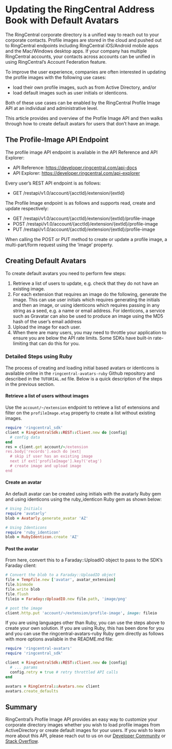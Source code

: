 # Updating the RingCentral Address Book with Default Avatars

The RingCentral corporate directory is a unified way to reach out to your corporate contacts. Profile images are stored in the cloud and pushed out to RingCentral endpoints including RingCentral iOS/Android mobile apps and the Mac/Windows desktop apps. If your company has multiple RingCentral accounts, your contacts across accounts can be unified in using RingCentral’s Account Federation feature.

To improve the user experience, companies are often interested in updating the profile images with the following use cases:

* load their own profile images, such as from Active Directory, and/or
* load default images such as user initials or identicons.

Both of these use cases can be enabled by the RingCentral Profile Image API at an individual and administrative level.

This article provides and overview of the Profile Image API and then walks through how to create default avatars for users that don’t have an image.

## The Profile-Image API Endpoint

The profile image API endpoint is available in the API Reference and API Explorer:

* API Reference: https://developer.ringcentral.com/api-docs
* API Explorer: https://developer.ringcentral.com/api-explorer

Every user’s REST API endpoint is as follows:

* GET /restapi/v1.0/account/{acctId}/extension/{extId}

The Profile Image endpoint is as follows and supports read, create and update respectively:

* GET /restapi/v1.0/account/{acctId}/extension/{extId}/profile-image
* POST /restapi/v1.0/account/{acctId}/extension/{extId}/profile-image
* PUT /restapi/v1.0/account/{acctId}/extension/{extId}/profile-image

When calling the POST or PUT method to create or update a profile image, a multi-part/form request using the ‘image’ property.

## Creating Default Avatars

To create default avatars you need to perform few steps:

1. Retrieve a list of users to update, e.g. check that they do not have an existing image.
1. For each extension that requires an image do the following, generate the image. This can use user initials which requires generating the initials and then an image, or using identicons which requires passing in any string as a seed, e.g. a name or email address. For identicons, a service such as Gravatar can also be used to produce an image using the MD5 hash of the user’s email address
1. Upload the image for each user.
1. When there are many users, you may need to throttle your application to ensure you are below the API rate limits. Some SDKs have built-in rate-limiting that can do this for you.

### Detailed Steps using Ruby

The process of creating and loading initial based avatars or identicons is available online in the `ringcentral-avatars-ruby` Github repository and described in the `TUTORIAL.md` file. Below is a quick description of the steps in the previous section.

#### Retrieve a list of users without images

Use the `account/~/extension` endpoint to retrieve a list of extensions and filter on the `profileImage.etag` property to create a list without existing images.

```ruby
require 'ringcentral_sdk'
client = RingCentralSdk::REST::Client.new do |config|
  # config data
end
res = client.get account/~/extension
res.body['records'].each do |ext|
  # skip if user has an existing image
  next if ext['profileImage'].key?('etag')
  # create image and upload image
end
```

#### Create an avatar

An default avatar can be created using initials with the avatarly Ruby gem and using identicons using the ruby_identicon Ruby gem as shown below:

```ruby
# Using Initials
require 'avatarly'
blob = Avatarly.generate_avatar 'AZ'

# Using Identicons
require 'ruby_identicon'
blob = RubyIdenticon.create 'AZ'
```

#### Post the avatar

From here, convert this to a Faraday::UploadIO object to pass to the SDK’s Faraday client:

```ruby
# Convert the blob to a Faraday::UploadIO object
file = Tempfile.new ['avatar', avatar_extension]
file.binmode
file.write blob
file.flush
fileio = Faraday::UploadIO.new file.path, 'image/png'

# post the image
client.http.put 'account/~/extension/profile-image', image: fileio
```

If you are using languages other than Ruby, you can use the steps above to create your own solution. If you are using Ruby, this has been done for you and you can use the ringcentral-avatars-ruby Ruby gem directly as follows with more options available in the README.md file:

```ruby
require 'ringcentral-avatars'
require 'ringcentral_sdk'

client = RingCentralSdk::REST::Client.new do |config|
  # ... params
  config.retry = true # retry throttled API calls
end

avatars = RingCentral::Avatars.new client
avatars.create_defaults
```

## Summary

RingCentral’s Profile Image API provides an easy way to customize your corporate directory images whether you wish to load profile images from ActiveDirectory or create default images for your users. If you wish to learn more about this API, please reach out to us on our [Developer Community](https://devcommunity.ringcentral.com) or [Stack Overflow](https://stackoverflow.com/questions/tagged/ringcentral).
